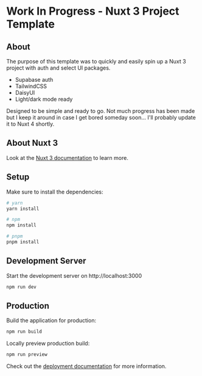 # Work In Progress - Nuxt 3 Project Template

## About

The purpose of this template was to quickly and easily spin up a Nuxt 3 project with auth and select UI packages.
- Supabase auth
- TailwindCSS
- DaisyUI
- Light/dark mode ready

Designed to be simple and ready to go. Not much progress has been made but I keep it around in case I get bored someday soon... I'll probably update it to Nuxt 4 shortly.

## About Nuxt 3

Look at the [Nuxt 3 documentation](https://nuxt.com/docs/getting-started/introduction) to learn more.

## Setup

Make sure to install the dependencies:

```bash
# yarn
yarn install

# npm
npm install

# pnpm
pnpm install
```

## Development Server

Start the development server on http://localhost:3000

```bash
npm run dev
```

## Production

Build the application for production:

```bash
npm run build
```

Locally preview production build:

```bash
npm run preview
```

Check out the [deployment documentation](https://nuxt.com/docs/getting-started/deployment) for more information.
